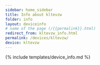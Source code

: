 ```yaml
---
sidebar: home_sidebar
title: Info about kltevzw
folder: info
layout: deviceinfo
# name of the page (/{{permalink}}.html)
redirect_from: kltevzw_info.html
permalink: /devices/kltevzw/
device: kltevzw
---
```

{% include templates/device_info.md %}
